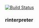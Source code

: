 [![Build Status](https://travis-ci.com/hindenbug/rinterpreter.svg?branch=master)](https://travis-ci.com/hindenbug/rinterpreter)

### rinterpreter
